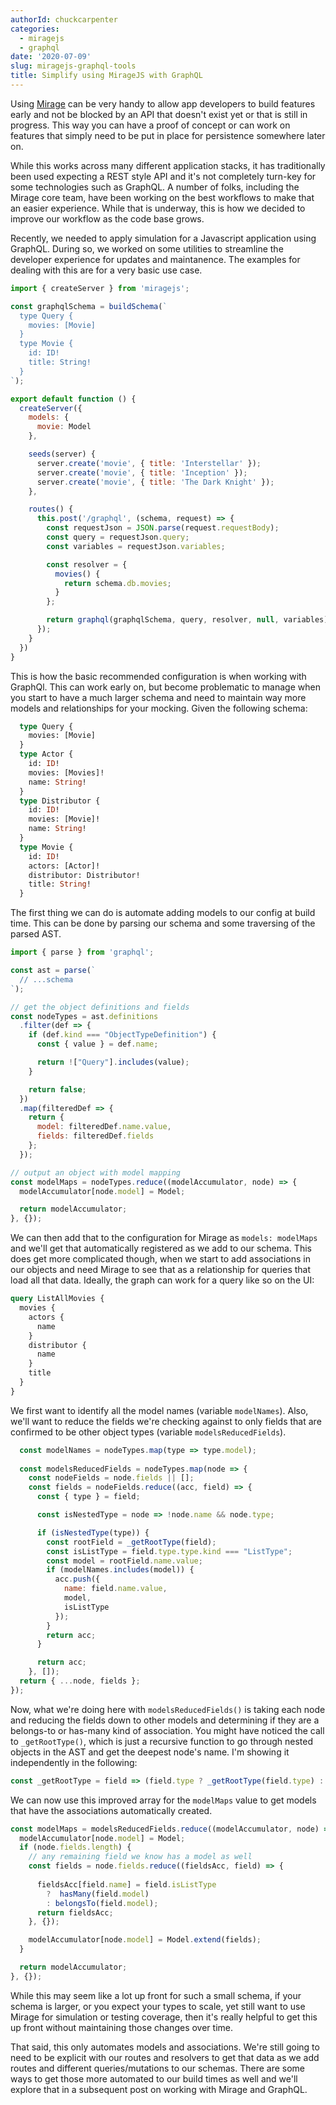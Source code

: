 ```yaml
---
authorId: chuckcarpenter
categories: 
  - miragejs
  - graphql
date: '2020-07-09'
slug: miragejs-graphql-tools
title: Simplify using MirageJS with GraphQL
---
```


Using [Mirage](https://miragejs.com/) can be very handy to allow app developers to build features early and not be blocked by an API that doesn't exist yet or that is still in progress. This way you can have a proof of concept or can work on features that simply need to be put in place for persistence somewhere later on.

While this works across many different application stacks, it has traditionally been used expecting a REST style API and it's not completely turn-key for some technologies such as GraphQL. A number of folks, including the Mirage core team, have been working on the best workflows to make that an easier experience. While that is underway, this is how we decided to improve our workflow as the code base grows.

Recently, we needed to apply simulation for a Javascript application using GraphQL. During so, we worked on some utilities to streamline the developer experience for updates and maintanence. The examples for dealing with this are for a very basic use case. 

```js
import { createServer } from 'miragejs';

const graphqlSchema = buildSchema(`
  type Query {
    movies: [Movie]
  }
  type Movie {
    id: ID!
    title: String!
  }
`);

export default function () {
  createServer({
    models: {
      movie: Model
    },

    seeds(server) {
      server.create('movie', { title: 'Interstellar' });
      server.create('movie', { title: 'Inception' });
      server.create('movie', { title: 'The Dark Knight' });
    },

    routes() {
      this.post('/graphql', (schema, request) => {
        const requestJson = JSON.parse(request.requestBody);
        const query = requestJson.query;
        const variables = requestJson.variables;

        const resolver = {
          movies() {
            return schema.db.movies;
          }
        };

        return graphql(graphqlSchema, query, resolver, null, variables);
      });
    }
  })
}
```

This is how the basic recommended configuration is when working with GraphQl. This can work early on, but become problematic to manage when you start to have a much larger schema and need to maintain way more models and relationships for your mocking. Given the following schema:

```graphql
  type Query {
    movies: [Movie]
  }
  type Actor {
    id: ID!
    movies: [Movies]!
    name: String!
  }
  type Distributor {
    id: ID!
    movies: [Movie]!
    name: String!
  }
  type Movie {
    id: ID!
    actors: [Actor]!
    distributor: Distributor!
    title: String!
  }
```

The first thing we can do is automate adding models to our config at build time. This can be done by parsing our schema and some traversing of the parsed AST. 

```js
import { parse } from 'graphql';

const ast = parse(`
  // ...schema
`);

// get the object definitions and fields
const nodeTypes = ast.definitions
  .filter(def => {
    if (def.kind === "ObjectTypeDefinition") {
      const { value } = def.name;

      return !["Query"].includes(value);
    }

    return false;
  })
  .map(filteredDef => {
    return {
      model: filteredDef.name.value,
      fields: filteredDef.fields
    };
  });

// output an object with model mapping
const modelMaps = nodeTypes.reduce((modelAccumulator, node) => {
  modelAccumulator[node.model] = Model;

  return modelAccumulator;
}, {});
```

We can then add that to the configuration for Mirage as `models: modelMaps` and we'll get that automatically registered as we add to our schema. This does get more complicated though, when we start to add associations in our objects and need Mirage to see that as a relationship for queries that load all that data. Ideally, the graph can work for a query like so on the UI:

```graphql
query ListAllMovies {
  movies {
    actors {
      name      
    }
    distributor {
      name
    }
    title
  }
}
```

We first want to identify all the model names (variable `modelNames`). Also, we'll want to reduce the fields we're checking against to only fields that are confirmed to be other object types (variable `modelsReducedFields`). 

```js
  const modelNames = nodeTypes.map(type => type.model);
  
  const modelsReducedFields = nodeTypes.map(node => {
    const nodeFields = node.fields || [];
    const fields = nodeFields.reduce((acc, field) => {
      const { type } = field;

      const isNestedType = node => !node.name && node.type;

      if (isNestedType(type)) {
        const rootField = _getRootType(field);
        const isListType = field.type.type.kind === "ListType";
        const model = rootField.name.value;
        if (modelNames.includes(model)) {
          acc.push({
            name: field.name.value,
            model,
            isListType
          });
        }
        return acc;
      }

      return acc;
    }, []);
  return { ...node, fields };
});
```

Now, what we're doing here with `modelsReducedFields()` is taking each node and reducing the fields down to other models and determining if they are a belongs-to or has-many kind of association. You might have noticed the call to `_getRootType()`, which is just a recursive function to go through nested objects in the AST and get the deepest node's name. I'm showing it independently in the following:

```js
const _getRootType = field => (field.type ? _getRootType(field.type) : field);
```

We can now use this improved array for the `modelMaps` value to get models that have the associations automatically created.

```js
const modelMaps = modelsReducedFields.reduce((modelAccumulator, node) => {
  modelAccumulator[node.model] = Model;
  if (node.fields.length) {
    // any remaining field we know has a model as well
    const fields = node.fields.reduce((fieldsAcc, field) => {
      
      fieldsAcc[field.name] = field.isListType
        ?  hasMany(field.model)
        : belongsTo(field.model);
      return fieldsAcc;
    }, {});

    modelAccumulator[node.model] = Model.extend(fields);
  }

  return modelAccumulator;
}, {});
```

While this may seem like a lot up front for such a small schema, if your schema is larger, or you expect your types to scale, yet still want to use Mirage for simulation or testing coverage, then it's really helpful to get this up front without maintaining those changes over time.

That said, this only automates models and associations. We're still going to need to be explicit with our routes and resolvers to get that data as we add routes and different queries/mutations to our schemas. There are some ways to get those more automated to our build times as well and we'll explore that in a subsequent post on working with Mirage and GraphQL. 
